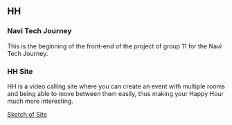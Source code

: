 ## HH

### Navi Tech Journey
This is the beginning of the front-end of the project of group 11 for the Navi Tech Journey.

### HH Site
HH is a video calling site where you can create an event with multiple rooms and being able to move between them easily, thus making your Happy Hour much more interesting.

[Sketch of Site](https://www.figma.com/file/Os55m8axZLZeenRZ22cGld/HH?node-id=0%3A1)
